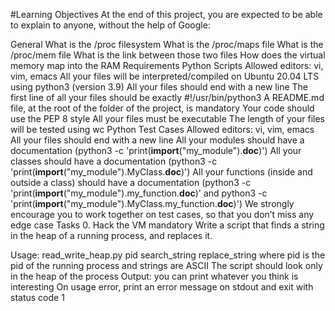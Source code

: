 #Learning Objectives
At the end of this project, you are expected to be able to explain to anyone, without the help of Google:

General
What is the /proc filesystem
What is the /proc/maps file
What is the /proc/mem file
What is the link between those two files
How does the virtual memory map into the RAM
Requirements
Python Scripts
Allowed editors: vi, vim, emacs
All your files will be interpreted/compiled on Ubuntu 20.04 LTS using python3 (version 3.9)
All your files should end with a new line
The first line of all your files should be exactly #!/usr/bin/python3
A README.md file, at the root of the folder of the project, is mandatory
Your code should use the PEP 8 style
All your files must be executable
The length of your files will be tested using wc
Python Test Cases
Allowed editors: vi, vim, emacs
All your files should end with a new line
All your modules should have a documentation (python3 -c 'print(__import__("my_module").__doc__)')
All your classes should have a documentation (python3 -c 'print(__import__("my_module").MyClass.__doc__)')
All your functions (inside and outside a class) should have a documentation (python3 -c 'print(__import__("my_module").my_function.__doc__)' and python3 -c 'print(__import__("my_module").MyClass.my_function.__doc__)')
We strongly encourage you to work together on test cases, so that you don’t miss any edge case
Tasks
0. Hack the VM
mandatory
Write a script that finds a string in the heap of a running process, and replaces it.

Usage: read_write_heap.py pid search_string replace_string
where pid is the pid of the running process
and strings are ASCII
The script should look only in the heap of the process
Output: you can print whatever you think is interesting
On usage error, print an error message on stdout and exit with status code 1